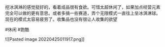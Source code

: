 挖冰淇淋的感觉挺好的，看着成品很有食欲。可惜太超休闲了，如果加点经营元素完全可以做的更有意思。或者多搞一些赛道，弄个无限模式一直往上垒冰淇淋球。现在的模式太容易疲劳了。收集品也没有很让人收集的欲望

#休闲 #跑酷

![[Pasted image 20220425011917.png]]
